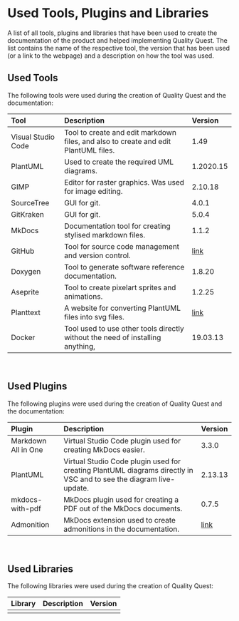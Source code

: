# Used Tools, Plugins and Libraries

A list of all tools, plugins and libraries that have been used to create the documentation of the product and helped implementing Quality Quest. The list contains the name of the respective tool, the version that has been used (or a link to the webpage) and a description on how the tool was used.

## Used Tools

The following tools were used during the creation of Quality Quest and the documentation:

| Tool               | Description                                                                         | Version                            |
| :----------------- | :---------------------------------------------------------------------------------- | :--------------------------------- |
| Visual Studio Code | Tool to create and edit markdown files, and also to create and edit PlantUML files. | 1.49                               |
| PlantUML           | Used to create the required UML diagrams.                                          | 1.2020.15                          |
| GIMP               | Editor for raster graphics. Was used for image editing.                             | 2.10.18                            |
| SourceTree         | GUI for git.                                                                        | 4.0.1                              |
| GitKraken          | GUI for git.                                                                        | 5.0.4                              |
| MkDocs             | Documentation tool for creating stylised markdown files.                            | 1.1.2                              |
| GitHub             | Tool for source code management and version control.                                | [link](https://github.com/)        |
| Doxygen            | Tool to generate software reference documentation.                                  | 1.8.20                             |
| Aseprite           | Tool to create pixelart sprites and animations.                                     | 1.2.25                             |
| Planttext          | A website for converting PlantUML files into svg files.                             | [link](https://www.planttext.com/) | 
| Docker             | Tool used to use other tools directly without the need of installing anything,      | 19.03.13                           |

</br>

## Used Plugins

The following plugins were used during the creation of Quality Quest and the documentation:

| Plugin              | Description                                                                                                        | Version                                                                    |
| :------------------ | :----------------------------------------------------------------------------------------------------------------- | :------------------------------------------------------------------------- |
| Markdown All in One | Virtual Studio Code plugin used for creating MkDocs easier.                                                        | 3.3.0                                                                      |
| PlantUML            | Virtual Studio Code plugin used for creating PlantUML diagrams directly in VSC and to see the diagram live-update. | 2.13.13                                                                    |
| mkdocs-with-pdf     | MkDocs plugin used for creating a PDF out of the MkDocs documents.                                                 | 0.7.5                                                                      |
| Admonition          | MkDocs extension used to create admonitions in the documentation.                                                  | [link](https://squidfunk.github.io/mkdocs-material/reference/admonitions/) |


</br>

## Used Libraries

The following libraries were used during the creation of Quality Quest:

| Library | Description | Version |
| :------ | :---------- | :------ |
|         |             |         |

</br>
